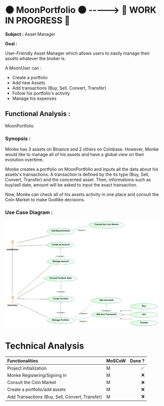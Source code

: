 # :new_moon: MoonPortfolio :new_moon: -----> 🚧 WORK IN PROGRESS 🚧

__Subject :__ Asset Manager

__Goal :__ 

User-Friendly Asset Manager which allows users to easily manage their assets whatever the broker is.

A MoonUser can :
* Create a portfolio
* Add new Assets
* Add transactions (Buy, Sell, Convert, Transfer)
* Follow his portfolio's activity
* Manage his expenses

## Functional Analysis :
MoonPortfolio
### Synopsis :
 
Monke has 3 assets on Binance and 2 others on Coinbase. However, Monke would like to manage all of his assets and have a global view on their evolution overtime.

Monke creates a portfolio on MoonPortfolio and inputs all the data about his assets's transactions.
A transaction is defined by the its type (Buy, Sell, Convert, Transfer) and the concerned asset. Then, informations such as buy/sell date, amount will be asked to input the exact transaction.

Now, Monke can check all of his assets activity in one place and consult the Coin Market to make Godlike decisions.


### Use Case Diagram :
![](documentation/UseCase.PNG "Use Case Diagram")

# Technical Analysis

| Functionalities                                 | MoSCoW | Done ? |
| :--------------------                           | ------ | -----: |
| Project initialization                          | M |:white_check_mark:|
| Monke Registering/Signing In                    | M |:x:|
| Consult the Coin Market                         | M |:x:|
| Create a portfolio/add assets                   | M |:x:|
| Add Transactions (Buy, Sell, Convert, Transfer) | M |:x:|

